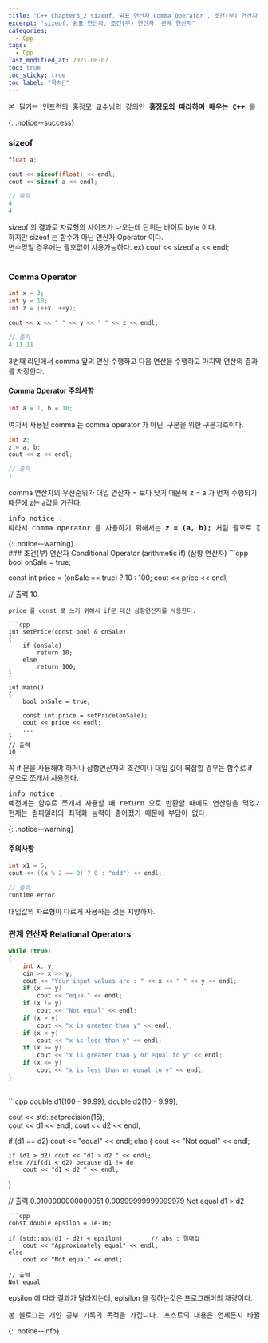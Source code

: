 ```yaml
---
title: "C++ Chapter3_2 sizeof, 쉼표 연산자 Comma Operator , 조건(부) 연산자 Conditional Operator, 관계 연산자 Relational Operators"
excerpt: "sizeof, 쉼표 연산자, 조건(부) 연산자, 관계 연산자"
categories:
  - Cpp
tags:
  - Cpp
last_modified_at: 2021-08-07
toc: true
toc_sticky: true
toc_label: "목차👀"
---
```


<pre>본 필기는 인프런의 홍정모 교수님의 강의인 <b>홍정모의 따라하며 배우는 C++</b> 를 듣고 작성합니다.</pre>{: .notice--success}

### sizeof
```cpp
float a;

cout << sizeof(float) << endl;
cout << sizeof a << endl;

// 출력 
4
4
```
sizeof 의 결과로 자료형의 사이즈가 나오는데 단위는 바이트 byte 이다.    
하지만 sizeof 는 함수가 아닌 연산자 Operator 이다.    
변수명일 경우에는 괄호없이 사용가능하다. ex) cout << sizeof a << endl;     
<br>
### Comma Operator
```cpp
int x = 3;
int y = 10;
int z = (++x, ++y);	

cout << x << " " << y << " " << z << endl;

// 출력
4 11 11
```
3번째 라인에서 comma 앞의 연산 수행하고 다음 연산을 수행하고 마지막 연산의 결과를 저장한다.

#### Comma Operator 주의사항

```cpp
int a = 1, b = 10;	
```
여기서 사용된 comma 는 comma operator 가 아닌, 구분을 위한 구분기호이다.

```cpp
int z;
z = a, b;	
cout << z << endl;

// 출력
1
```
comma 연산자의 우선순위가 대입 연산자 = 보다 낮기 때문에 z = a 가 먼저 수행되기 때문에 z는 a값을 가진다.    

<pre>info notice : 
따라서 comma operator 를 사용하기 위해서는 <b>z = (a, b);</b> 처럼 괄호로 감싸서 우선순위를 높여서 사용하자.</pre>{: .notice--warning}
<br>
### 조건(부) 연산자 Conditional Operator (arithmetic if) (삼항 연산자)
```cpp
bool onSale = true;

const int price = (onSale == true) ? 10 : 100;
cout << price << endl;

// 출력
10
```
price 를 const 로 쓰기 위해서 if문 대신 삼항연산자를 사용한다.    

```cpp
int setPrice(const bool & onSale)
{
    if (onSale)
        return 10;
    else
        return 100;
}

int main()
{
    bool onSale = true;

    const int price = setPrice(onSale);
    cout << price << endl;
    ...
}
// 출력
10
```
꼭 if 문을 사용해야 하거나 삼항연산자의 조건이나 대입 값이 복잡할 경우는 함수로 if 문으로 쪼개서 사용한다.

<pre>info notice :
예전에는 함수로 쪼개서 사용할 때 return 으로 반환할 때에도 연산량을 먹었기 때문에 부담이 됐지만
현재는 컴파일러의 최적화 능력이 좋아졌기 때문에 부담이 없다.</pre>{: .notice--warning}

#### 주의사항
```cpp
int x1 = 5; 
cout << ((x % 2 == 0) ? 0 : "odd") << endl;	

// 출력
runtime error
```
대입값의 자료형이 다르게 사용하는 것은 지양하자.

### 관계 연산자 Relational Operators
```cpp
while (true)
{
    int x, y;
    cin >> x >> y;
    cout << "Your input values are : " << x << " " << y << endl;
    if (x == y)
        cout << "equal" << endl;
    if (x != y)
        cout << "Not equal" << endl;
    if (x > y)
        cout << "x is greater than y" << endl;
    if (x < y)
        cout << "x is less than y" << endl;
    if (x >= y)
        cout << "x is greater than y or equal to y" << endl;
    if (x <= y)
        cout << "x is less than or equal to y" << endl;
}
```
<br>
```cpp
double d1(100 - 99.99);	
double d2(10 - 9.99);	

cout << std::setprecision(15);	
cout << d1 << endl;
cout << d2 << endl; 

if (d1 == d2)
    cout << "equal" << endl;
else
{
    cout << "Not equal" << endl;

    if (d1 > d2) cout << "d1 > d2 " << endl;
    else //if(d1 < d2) because d1 != de
        cout << "d1 < d2 " << endl;
}

// 출력
0.0100000000000051
0.00999999999999979
Not equal
d1 > d2
```
```cpp
const double epsilon = 1e-16;	

if (std::abs(d1 - d2) < epsilon)        // abs : 절대값
    cout << "Approximately equal" << endl;
else
    cout << "Not equal" << endl;

// 출력
Not equal
```
epsilon 에 따라 결과가 달라지는데, eplsilon 을 정하는것은 프로그래머의 재량이다.

<pre>본 블로그는 개인 공부 기록의 목적을 가집니다. 포스트의 내용은 언제든지 바뀔 수 있습니다.</pre>{: .notice--info}